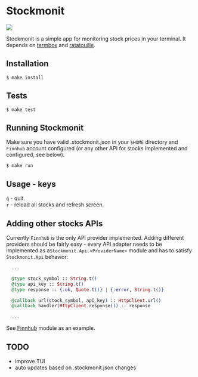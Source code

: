 # Stockmonit

![](https://github.com/cfx/stockmonit/workflows/Elixir%20CI/badge.svg)

Stockmonit is a simple app for monitoring stock prices in your terminal.
It depends on [termbox](https://github.com/nsf/termbox) and [ratatouille](https://hexdocs.pm/ratatouille).

## Installation

```code
$ make install
```

## Tests
```code
$ make test
```

## Running Stockmonit

Make sure you have valid .stockmonit.json in your `$HOME` directory and `Finnhub`
account configured (or any other API for stocks implemented and configured, see below).

```code
$ make run
```

## Usage - keys

`q` - quit.<br/>
`r` - reload all stocks and refresh screen.

## Adding other stocks APIs

Currently `Finnhub` is the only API provider implemented. Adding different providers should be fairly easy - every API adapter needs to be implemented as a`Stockmonit.Api.<ProviderName>` module and has to satisfy `Stockmonit.Api` behavior:

```elixir
  ...

  @type stock_symbol :: String.t()
  @type api_key :: String.t()
  @type response :: {:ok, Quote.t()} | {:error, String.t()}

  @callback url(stock_symbol, api_key) :: HttpClient.url()
  @callback handler(HttpClient.response()) :: response

  ...
```

See [Finnhub](https://github.com/cfx/stockmonit/blob/master/lib/stockmonit/api/finnhub.ex) module as an example.

## TODO
- improve TUI
- auto updates based on .stockmonit.json changes
